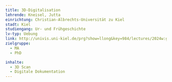 ```yaml
---
title: 3D-Digitalisation
lehrende: Kneisel, Jutta
einrichtung: Christian-Albrechts-Universität zu Kiel
stadt: Kiel
studiengang: Ur- und Frühgeschichte
lv-typ: Uebung
link: http://univis.uni-kiel.de/prg?show=llong&key=984/lectures/2024w:gemei/instit_2/zentr/prakti_6
zielgruppe:
  - MA
  - PhD

inhalte:
  - 3D Scan
  - Digitale Dokumentation
---
```

 
